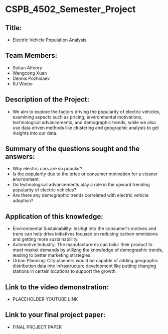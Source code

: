 # CSPB_4502_Semester_Project

## Title:
  * Electric Vehicle Population Analysis

## Team Members:
  * Sultan Alfoory
  * Wangcong Xuan
  * Dennis Pozhidaev
  * RJ Wiebe
 
## Description of the Project:
  * We aim to explore the factors driving the popularity of electric vehicles, examining aspects such as pricing, environmental motivations, technological advancements, and demographic trends, while we also use data driven methods like clustering and geographic analysis to get insights into our data.

## Summary of the questions sought and the answers:
  * Why electric cars are so popular?
  * Is the popularity due to the price or consumer motivation for a cleaner environment
  * Do technological advancements play a role in the upward trending popularity of electric vehicles?
  * Are there any demographic trends correlated with electric vehicle adoption?

## Application of this knowledge:
  * Environmental Sustainability: Insihgt into the consumer's motives and trens can help drive initiatives focused on reducing carbon emmisions and getting more sustainabillity.
  * Automotive Industry: The manufactureres can tailor their product to meet market demands by utilizng the knowledge of demographic trends, leading to better marketing strategies.
  * Urban Planning: City planners would be capable of adding geographic distribution data into infrastructure development like putting charging stations in certain locations to support the growth.
    
## Link to the video demonstration:
  * PLACEHOLDER YOUTUBE LINK
    
## Link to your final project paper:
  * FINAL PROJECT PAPER
